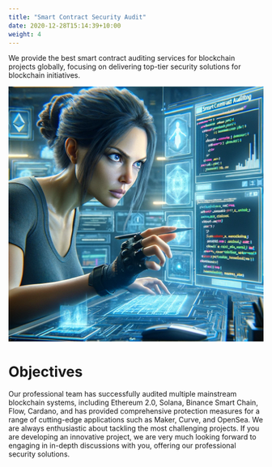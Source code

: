 ```yaml
---
title: "Smart Contract Security Audit"
date: 2020-12-28T15:14:39+10:00
weight: 4
---
```


We provide the best smart contract auditing services for blockchain projects globally, focusing on delivering top-tier security solutions for blockchain initiatives. 

![Accounting Services](/images/scsa.jpg)

# Objectives

Our professional team has successfully audited multiple mainstream blockchain systems, including Ethereum 2.0, Solana, Binance Smart Chain, Flow, Cardano, and has provided comprehensive protection measures for a range of cutting-edge applications such as Maker, Curve, and OpenSea. We are always enthusiastic about tackling the most challenging projects. If you are developing an innovative project, we are very much looking forward to engaging in in-depth discussions with you, offering our professional security solutions.


